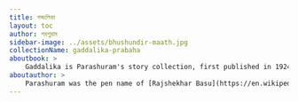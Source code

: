 ```yaml
---
title: গড্ডলিকা
layout: toc
author: পরশুরাম
sidebar-image: ../assets/bhushundir-maath.jpg
collectionName: gaddalika-prabaha
aboutbook: > 
    Gaddalika is Parashuram's story collection, first published in 1924, containing 5 short novellas, including Sri Sri Sidheshwari Limited and Bhushundir Maath. 
aboutauthor: > 
    Parashuram was the pen name of [Rajshekhar Basu](https://en.wikipedia.org/wiki/Rajshekhar_Basu), known for his satirical short stories. He was also a chemist who worked with Acharya Prafulla Chandra Ray in Bengal Chemicals. 
---
```

